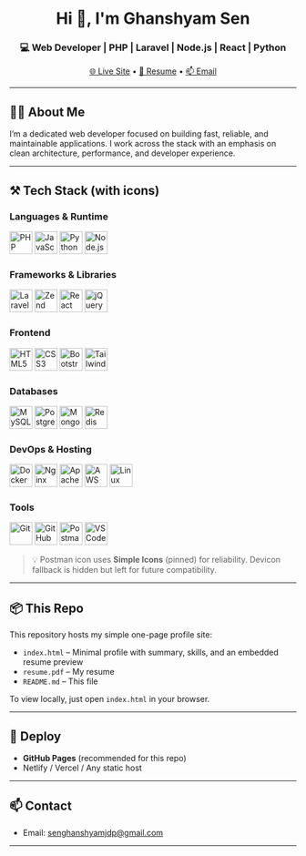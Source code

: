 <h1 align="center">Hi 👋, I'm Ghanshyam Sen</h1>
<h3 align="center">💻 Web Developer | PHP | Laravel | Node.js | React | Python</h3>

<p align="center">
  <a href="https://ghanshyamsen.github.io" target="_blank">🌐 Live Site</a> •
  <a href="resume.pdf" target="_blank">📄 Resume</a> •
  <a href="mailto:senghanshyamjdp@gmail.com">📫 Email</a>
</p>

---

## 👨‍💻 About Me
I’m a dedicated web developer focused on building fast, reliable, and maintainable applications.
I work across the stack with an emphasis on clean architecture, performance, and developer experience.

---

## ⚒️ Tech Stack (with icons)

### Languages & Runtime
<p>
  <img src="https://cdn.jsdelivr.net/gh/devicons/devicon@v2.15.1/icons/php/php-original.svg" alt="PHP" width="40" height="40"/>
  <img src="https://cdn.jsdelivr.net/gh/devicons/devicon@v2.15.1/icons/javascript/javascript-original.svg" alt="JavaScript" width="40" height="40"/>
  <img src="https://cdn.jsdelivr.net/gh/devicons/devicon@v2.15.1/icons/python/python-original.svg" alt="Python" width="40" height="40"/>
  <img src="https://cdn.jsdelivr.net/gh/devicons/devicon@v2.15.1/icons/nodejs/nodejs-original.svg" alt="Node.js" width="40" height="40"/>
</p>

### Frameworks & Libraries
<p>
  <img src="https://cdn.jsdelivr.net/gh/devicons/devicon@v2.15.1/icons/laravel/laravel-plain.svg" alt="Laravel" width="40" height="40"/>
  <img src="https://cdn.jsdelivr.net/gh/devicons/devicon@v2.15.1/icons/zend/zend-plain.svg" alt="Zend" width="40" height="40"/>
  <img src="https://cdn.jsdelivr.net/gh/devicons/devicon@v2.15.1/icons/react/react-original.svg" alt="React" width="40" height="40"/>
  <img src="https://cdn.jsdelivr.net/gh/devicons/devicon@v2.15.1/icons/jquery/jquery-original.svg" alt="jQuery" width="40" height="40"/>
</p>

### Frontend
<p>
  <img src="https://cdn.jsdelivr.net/gh/devicons/devicon@v2.15.1/icons/html5/html5-original.svg" alt="HTML5" width="40" height="40"/>
  <img src="https://cdn.jsdelivr.net/gh/devicons/devicon@v2.15.1/icons/css3/css3-original.svg" alt="CSS3" width="40" height="40"/>
  <img src="https://cdn.jsdelivr.net/gh/devicons/devicon@v2.15.1/icons/bootstrap/bootstrap-plain.svg" alt="Bootstrap" width="40" height="40"/>
  <img src="https://cdn.jsdelivr.net/gh/devicons/devicon@v2.15.1/icons/tailwindcss/tailwindcss-plain.svg" alt="Tailwind CSS" width="40" height="40"/>
</p>

### Databases
<p>
  <img src="https://cdn.jsdelivr.net/gh/devicons/devicon@v2.15.1/icons/mysql/mysql-original.svg" alt="MySQL" width="40" height="40"/>
  <img src="https://cdn.jsdelivr.net/gh/devicons/devicon@v2.15.1/icons/postgresql/postgresql-original.svg" alt="PostgreSQL" width="40" height="40"/>
  <img src="https://cdn.jsdelivr.net/gh/devicons/devicon@v2.15.1/icons/mongodb/mongodb-original.svg" alt="MongoDB" width="40" height="40"/>
  <img src="https://cdn.jsdelivr.net/gh/devicons/devicon@v2.15.1/icons/redis/redis-original.svg" alt="Redis" width="40" height="40"/>
</p>

### DevOps & Hosting
<p>
  <img src="https://cdn.jsdelivr.net/gh/devicons/devicon@v2.15.1/icons/docker/docker-original.svg" alt="Docker" width="40" height="40"/>
  <img src="https://cdn.jsdelivr.net/gh/devicons/devicon@v2.15.1/icons/nginx/nginx-original.svg" alt="Nginx" width="40" height="40"/>
  <img src="https://cdn.jsdelivr.net/gh/devicons/devicon@v2.15.1/icons/apache/apache-original.svg" alt="Apache" width="40" height="40"/>
  <img src="https://cdn.jsdelivr.net/gh/devicons/devicon@v2.15.1/icons/amazonwebservices/amazonwebservices-original-wordmark.svg" alt="AWS" height="40"/>
  <img src="https://cdn.jsdelivr.net/gh/devicons/devicon@v2.15.1/icons/linux/linux-original.svg" alt="Linux" width="40" height="40"/>
</p>

### Tools
<p>
  <img src="https://cdn.jsdelivr.net/gh/devicons/devicon@v2.15.1/icons/git/git-original.svg" alt="Git" width="40" height="40"/>
  <img src="https://cdn.jsdelivr.net/gh/devicons/devicon@v2.15.1/icons/github/github-original.svg" alt="GitHub" width="40" height="40"/>
  <img src="https://cdn.jsdelivr.net/npm/simple-icons@15.9.0/icons/postman.svg" alt="Postman" width="40" height="40"/>
  <img src="https://cdn.jsdelivr.net/gh/devicons/devicon@v2.15.1/icons/vscode/vscode-original.svg" alt="VS Code" width="40" height="40"/>
  <img src="https://cdn.jsdelivr.net/gh/devicons/devicon@latest/icons/postman/postman-original.svg" alt="(Fallback) Postman via Devicon" width="1" height="1" style="display:none"/>
</p>

> 💡 Postman icon uses **Simple Icons** (pinned) for reliability. Devicon fallback is hidden but left for future compatibility.

---

## 📦 This Repo
This repository hosts my simple one-page profile site:
- `index.html` – Minimal profile with summary, skills, and an embedded resume preview  
- `resume.pdf` – My resume  
- `README.md` – This file

To view locally, just open `index.html` in your browser.

---

## 🚀 Deploy
- **GitHub Pages** (recommended for this repo)  
- Netlify / Vercel / Any static host

---

## 📫 Contact
- Email: <a href="mailto:senghanshyamjdp@gmail.com">senghanshyamjdp@gmail.com</a>

---
